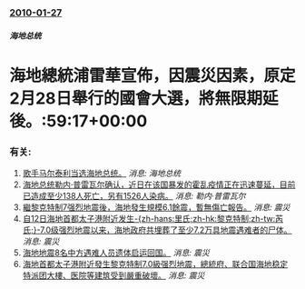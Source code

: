 ### [2010-01-27](/news/2010/01/27/index.md)

##### 海地总统
#  海地總統浦雷華宣佈，因震災因素，原定2月28日舉行的國會大選，將無限期延後。:59:17+00:00




### 有关:

1. [ 歌手马尔泰利当选海地总统。](/zh/news/2011/04/4/歌手马尔泰利当选海地总统.md) _消息: 海地总统_
2. [ 海地总统勒内·普雷瓦尔确认，近日在该国暴发的霍乱疫情正在迅速蔓延，目前已造成至少138人死亡，另有1526人染病。](/zh/news/2010/10/22/海地总统勒内-普雷瓦尔确认-近日在该国暴发的霍乱疫情正在迅速蔓延-目前已造成至少138人死亡-另有1526人染病.md) _消息: 勒内·普雷瓦尔_
3. [ 繼黎克特制7强烈地震後，海地發生規模6.1餘震，暫無傷亡報告。](/zh/news/2010/01/20/繼黎克特制7强烈地震後-海地發生規模61餘震-暫無傷亡報告.md) _消息: 震災_
4. [ 自12日海地首都太子港附近发生-{zh-hans:里氏;zh-hk:黎克特制;zh-tw:芮氏;}-7.0级强烈地震以来，海地政府共埋葬了至少7.2万具地震遇难者的尸体。](/zh/news/2010/01/19/自12日海地首都太子港附近发生-zh-hans-里氏-zh-hk-黎克特制-zh-tw-芮氏-70级强烈地震以.md) _消息: 震災_
5. [ 海地地震8名中方遇难人员遗体启运回国。](/zh/news/2010/01/18/海地地震8名中方遇难人员遗体启运回国.md) _消息: 震災_
6. [ 海地首都太子港附近發生黎克特制7.0級强烈地震，總統府、联合国海地稳定特派团大樓、医院等建筑受到嚴重破壞。](/zh/news/2010/01/12/海地首都太子港附近發生黎克特制70級强烈地震-總統府-联合国海地稳定特派团大樓-医院等建筑受到嚴重破壞.md) _消息: 震災_
